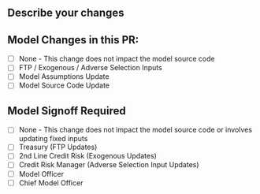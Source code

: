## Describe your changes

## Model Changes in this PR:
- [ ] None - This change does not impact the model source code
- [ ] FTP / Exogenous / Adverse Selection Inputs
- [ ] Model Assumptions Update
- [ ] Model Source Code Update

## Model Signoff Required
- [ ] None - This change does not impact the model source code or involves updating fixed inputs
- [ ] Treasury (FTP Updates)
- [ ] 2nd Line Credit Risk (Exogenous Updates)
- [ ] Credit Risk Manager (Adverse Selection Input Updates)
- [ ] Model Officer
- [ ] Chief Model Officer
